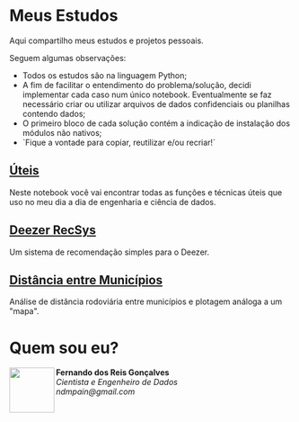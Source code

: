 # Meus Estudos
Aqui compartilho meus estudos e projetos pessoais.

Seguem algumas observações:
<ul>
  <li>
    Todos os estudos são na linguagem Python;
  </li>
  <li>
    A fim de facilitar o entendimento do problema/solução, decidi implementar cada caso num único notebook. Eventualmente se faz necessário criar ou utilizar arquivos de dados confidenciais ou planilhas contendo dados;
  </li>
  <li>
    O primeiro bloco de cada solução contém a indicação de instalação dos módulos não nativos;
  </li>
  <li>
    `Fique a vontade para copiar, reutilizar e/ou recriar!`
  </li>
</ul>

## <a href="https://github.com/fernandodrg/meus-estudos/blob/main/uteis.ipynb">Úteis</a>
Neste notebook você vai encontrar todas as funções e técnicas úteis que uso no meu dia a dia de engenharia e ciência de dados.

## <a href="https://github.com/fernandodrg/meus-estudos/blob/main/deezer-recsys.ipynb">Deezer RecSys</a>
Um sistema de recomendação simples para o Deezer.

## <a href="https://github.com/fernandodrg/meus-estudos/blob/main/distancia-entre-municipios.ipynb">Distância entre Municípios</a>
Análise de distância rodoviária entre municípios e plotagem análoga a um "mapa".

# Quem sou eu?
<p align="left">
  <img align="left" src="https://avatars.githubusercontent.com/u/5248203?v=4" width="80px" height="80px"/>
  <b>Fernando dos Reis Gonçalves</b><br>
  <i>Cientista e Engenheiro de Dados</i><br>
  <i>ndmpain@gmail.com</i>
</p>
